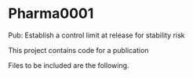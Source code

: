 # Pharma0001
Pub: Establish a control limit at release for stability risk

This project contains code for a publication

Files to be included are the following. 
